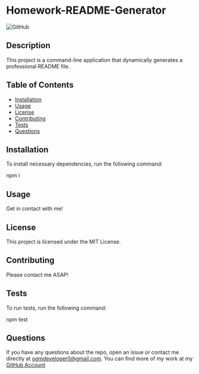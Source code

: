 
  # Homework-README-Generator
  ![GitHub](https://img.shields.io/github/license/ogmedina/Homework-README-Generator)

  ## Description
  This project is a command-line application that dynamically generates a professional README file.

  ## Table of Contents

  * [Installation](#installation)
  * [Usage](#usage)
  * [License](#license)
  * [Contributing](#contributing)
  * [Tests](#tests)
  * [Questions](#questions)

  ## Installation
  To install necessary dependencies, run the following command:

  npm i

  ## Usage 
  Get in contact with me!

  ## License
  This project is licensed under the MIT License.

  ## Contributing
  Please contact me ASAP!

  ## Tests
  To run tests, run the following command:

  npm test

  ## Questions
  If you have any questions about the repo, open an issue or contact me directly at ogmdeveloper0@gmail.com. You 
  can find more of my work at my [GitHub Account](https://github.com/ogmedina/)
  

